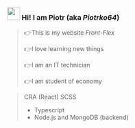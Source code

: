   ### <img src="https://media.giphy.com/media/hvRJCLFzcasrR4ia7z/giphy.gif" width="30px"> Hi! I am Piotr (aka *Piotrko64*)
  
>👉This is my website *Front-Flex* 
>
>👉I love learning new things 
>
>👉I am an IT technician 
>
>👉I am student of economy

>    CRA (React)
>   SCSS
> -   Typescript
> -   Node.js and MongoDB (backend)
